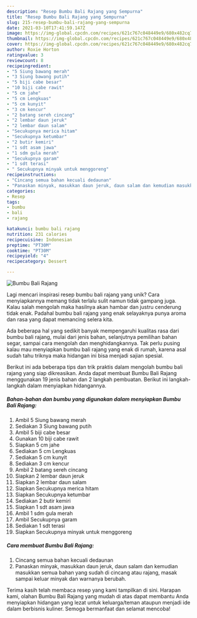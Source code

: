 ```yaml
---
description: "Resep Bumbu Bali Rajang yang Sempurna"
title: "Resep Bumbu Bali Rajang yang Sempurna"
slug: 215-resep-bumbu-bali-rajang-yang-sempurna
date: 2021-03-10T17:41:59.147Z
image: https://img-global.cpcdn.com/recipes/621c767c048449e9/680x482cq70/bumbu-bali-rajang-foto-resep-utama.jpg
thumbnail: https://img-global.cpcdn.com/recipes/621c767c048449e9/680x482cq70/bumbu-bali-rajang-foto-resep-utama.jpg
cover: https://img-global.cpcdn.com/recipes/621c767c048449e9/680x482cq70/bumbu-bali-rajang-foto-resep-utama.jpg
author: Roxie Horton
ratingvalue: 3
reviewcount: 8
recipeingredient:
- "5 Siung bawang merah"
- "3 Siung bawang putih"
- "5 biji cabe besar"
- "10 biji cabe rawit"
- "5 cm jahe"
- "5 cm Lengkuas"
- "5 cm kunyit"
- "3 cm kencur"
- "2 batang sereh cincang"
- "2 lembar daun jeruk"
- "2 lembar daun salam"
- "Secukupnya merica hitam"
- "Secukupnya ketumbar"
- "2 butir kemiri"
- "1 sdt asam jawa"
- "1 sdm gula merah"
- "Secukupnya garam"
- "1 sdt terasi"
- " Secukupnya minyak untuk menggoreng"
recipeinstructions:
- "Cincang semua bahan kecuali dedaunan"
- "Panaskan minyak, masukkan daun jeruk, daun salam dan kemudian masukkan semua bahan yang sudah di cincang atau rajang, masak sampai keluar minyak dan warnanya berubah."
categories:
- Resep
tags:
- bumbu
- bali
- rajang

katakunci: bumbu bali rajang 
nutrition: 231 calories
recipecuisine: Indonesian
preptime: "PT30M"
cooktime: "PT30M"
recipeyield: "4"
recipecategory: Dessert

---
```



![Bumbu Bali Rajang](https://img-global.cpcdn.com/recipes/621c767c048449e9/680x482cq70/bumbu-bali-rajang-foto-resep-utama.jpg)

Lagi mencari inspirasi resep bumbu bali rajang yang unik? Cara menyiapkannya memang tidak terlalu sulit namun tidak gampang juga. Kalau salah mengolah maka hasilnya akan hambar dan justru cenderung tidak enak. Padahal bumbu bali rajang yang enak selayaknya punya aroma dan rasa yang dapat memancing selera kita.

Ada beberapa hal yang sedikit banyak mempengaruhi kualitas rasa dari bumbu bali rajang, mulai dari jenis bahan, selanjutnya pemilihan bahan segar, sampai cara mengolah dan menghidangkannya. Tak perlu pusing kalau mau menyiapkan bumbu bali rajang yang enak di rumah, karena asal sudah tahu triknya maka hidangan ini bisa menjadi sajian spesial.




Berikut ini ada beberapa tips dan trik praktis dalam mengolah bumbu bali rajang yang siap dikreasikan. Anda dapat membuat Bumbu Bali Rajang menggunakan 19 jenis bahan dan 2 langkah pembuatan. Berikut ini langkah-langkah dalam menyiapkan hidangannya.

<!--inarticleads1-->

##### Bahan-bahan dan bumbu yang digunakan dalam menyiapkan Bumbu Bali Rajang:

1. Ambil 5 Siung bawang merah
1. Sediakan 3 Siung bawang putih
1. Ambil 5 biji cabe besar
1. Gunakan 10 biji cabe rawit
1. Siapkan 5 cm jahe
1. Sediakan 5 cm Lengkuas
1. Sediakan 5 cm kunyit
1. Sediakan 3 cm kencur
1. Ambil 2 batang sereh cincang
1. Siapkan 2 lembar daun jeruk
1. Siapkan 2 lembar daun salam
1. Siapkan Secukupnya merica hitam
1. Siapkan Secukupnya ketumbar
1. Sediakan 2 butir kemiri
1. Siapkan 1 sdt asam jawa
1. Ambil 1 sdm gula merah
1. Ambil Secukupnya garam
1. Sediakan 1 sdt terasi
1. Siapkan  Secukupnya minyak untuk menggoreng




<!--inarticleads2-->

##### Cara membuat Bumbu Bali Rajang:

1. Cincang semua bahan kecuali dedaunan
1. Panaskan minyak, masukkan daun jeruk, daun salam dan kemudian masukkan semua bahan yang sudah di cincang atau rajang, masak sampai keluar minyak dan warnanya berubah.




Terima kasih telah membaca resep yang kami tampilkan di sini. Harapan kami, olahan Bumbu Bali Rajang yang mudah di atas dapat membantu Anda menyiapkan hidangan yang lezat untuk keluarga/teman ataupun menjadi ide dalam berbisnis kuliner. Semoga bermanfaat dan selamat mencoba!
